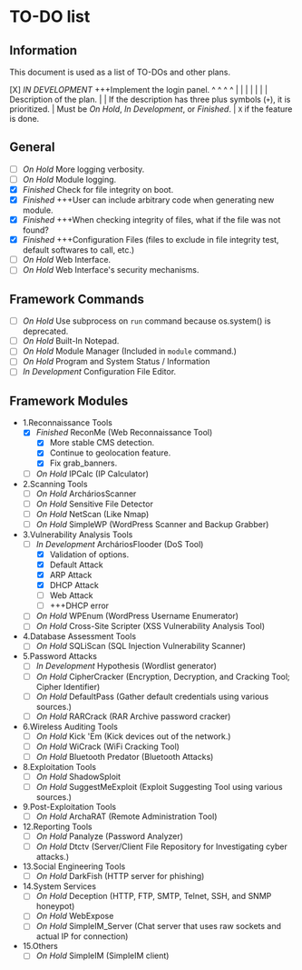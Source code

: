 # TO-DO list
## Information
This document is used as a list of TO-DOs and other plans.

 [X] _IN DEVELOPMENT_ +++Implement the login panel.
  ^       ^            ^           ^
  |       |            |           |
  |       |            | Description of the plan.
  |       | If the description has three plus symbols (`+`), it is prioritized.
  |      Must be _On Hold_, _In Development_, or _Finished_.
  |
  ``X`` if the feature is done.





## General
+ [ ] _On Hold_ More logging verbosity.
+ [ ] _On Hold_ Module logging.
+ [X] _Finished_ Check for file integrity on boot.
+ [X] _Finished_ +++User can include arbitrary code when generating new module.
+ [X] _Finished_ +++When checking integrity of files, what if the file was not found?
+ [X] _Finished_ +++Configuration Files (files to exclude in file integrity test, default softwares to call, etc.)
+ [ ] _On Hold_ Web Interface.
+ [ ] _On Hold_ Web Interface's security mechanisms.

## Framework Commands
+ [ ] _On Hold_ Use subprocess on ``run`` command because os.system() is deprecated.
+ [ ] _On Hold_ Built-In Notepad.
+ [ ] _On Hold_ Module Manager (Included in `module` command.)
+ [ ] _On Hold_ Program and System Status / Information
+ [ ] _In Development_ Configuration File Editor.

## Framework Modules
+ 1.Reconnaissance Tools
    - [X] _Finished_ ReconMe (Web Reconnaissance Tool)
        * [X] More stable CMS detection.
        * [X] Continue to geolocation feature.
        * [X] Fix grab_banners.
    - [ ] _On Hold_ IPCalc (IP Calculator)

+ 2.Scanning Tools
    - [ ] _On Hold_ ArcháriosScanner
    - [ ] _On Hold_ Sensitive File Detector
    - [ ] _On Hold_ NetScan (Like Nmap)
    - [ ] _On Hold_ SimpleWP (WordPress Scanner and Backup Grabber)

+ 3.Vulnerability Analysis Tools
    - [ ] _In Development_ ArcháriosFlooder (DoS Tool)
        * [X] Validation of options.
        * [X] Default Attack
        * [X] ARP Attack
        * [X] DHCP Attack
        * [ ] Web Attack
        * [ ] +++DHCP error
    - [ ] _On Hold_ WPEnum (WordPress Username Enumerator)
    - [ ] _On Hold_ Cross-Site Scripter (XSS Vulnerability Analysis Tool)

+ 4.Database Assessment Tools
    - [ ] _On Hold_ SQLiScan (SQL Injection Vulnerability Scanner)

+ 5.Password Attacks
    - [ ] _In Development_ Hypothesis (Wordlist generator)
    - [ ] _On Hold_ CipherCracker (Encryption, Decryption, and Cracking Tool; Cipher Identifier)
    - [ ] _On Hold_ DefaultPass (Gather default credentials using various sources.)
    - [ ] _On Hold_ RARCrack (RAR Archive password cracker)

+ 6.Wireless Auditing Tools
    - [ ] _On Hold_ Kick 'Em (Kick devices out of the network.)
    - [ ] _On Hold_ WiCrack (WiFi Cracking Tool)
    - [ ] _On Hold_ Bluetooth Predator (Bluetooth Attacks)

+ 8.Exploitation Tools
    - [ ] _On Hold_ ShadowSploit
    - [ ] _On Hold_ SuggestMeExploit (Exploit Suggesting Tool using various sources.)

+ 9.Post-Exploitation Tools
    - [ ] _On Hold_ ArchaRAT (Remote Administration Tool)

+ 12.Reporting Tools
    - [ ] _On Hold_ Panalyze (Password Analyzer)
    - [ ] _On Hold_ Dtctv (Server/Client File Repository for Investigating cyber attacks.)

+ 13.Social Engineering Tools
    - [ ] _On Hold_ DarkFish (HTTP server for phishing)

+ 14.System Services
    - [ ] _On Hold_ Deception (HTTP, FTP, SMTP, Telnet, SSH, and SNMP honeypot)
    - [ ] _On Hold_ WebExpose
    - [ ] _On Hold_ SimpleIM_Server (Chat server that uses raw sockets and actual IP for connection)

+ 15.Others
    - [ ] _On Hold_ SimpleIM (SimpleIM client)
